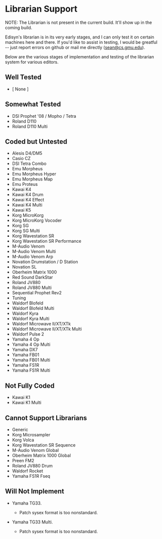 # Librarian Support

NOTE: The Librarian is not present in the current build.  It'll show up in the coming build.

Edisyn's librarian is in its very early stages, and I can only test it on certain machines here and there.  If you'd like to assist in testing, I would be greatful -- just report errors on github or mail me directly (sean@cs.gmu.edu).

Below are the various stages of implementation and testing of the librarian system for various editors.


## Well Tested

* [ None ]

## Somewhat Tested

* DSI Prophet '08 / Mopho / Tetra
* Roland D110
* Roland D110 Multi

## Coded but Untested

* Alesis D4/DM5
* Casio CZ
* DSI Tetra Combo
* Emu Morpheus
* Emu Morpheus Hyper
* Emu Morpheus Map
* Emu Proteus
* Kawai K4
* Kawai K4 Drum
* Kawai K4 Effect
* Kawai K4 Multi
* Kawai K5
* Korg MicroKorg
* Korg MicroKorg Vocoder
* Korg SG
* Korg SG Multi
* Korg Wavestation SR
* Korg Wavestation SR Performance
* M-Audio Venom
* M-Audio Venom Multi
* M-Audio Venom Arp
* Novation Drumstation / D Station
* Novation SL
* Oberheim Matrix 1000
* Red Sound DarkStar
* Roland JV880
* Roland JV880 Multi
* Sequential Prophet Rev2
* Tuning
* Waldorf Blofeld
* Waldorf Blofeld Multi
* Waldorf Kyra
* Waldorf Kyra Multi
* Waldorf Microwave II/XT/XTk
* Waldorf Microwave II/XT/XTk Multi
* Waldorf Pulse 2
* Yamaha 4 Op
* Yamaha 4 Op Multi
* Yamaha DX7
* Yamaha FB01
* Yamaha FB01 Multi
* Yamaha FS1R
* Yamaha FS1R Multi

## Not Fully Coded

* Kawai K1
* Kawai K1 Multi

## Cannot Support Librarians 

* Generic
* Korg Microsampler
* Korg Volca
* Korg Wavestation SR Sequence
* M-Audio Venom Global
* Oberheim Matrix 1000 Global
* Preen FM2
* Roland JV880 Drum
* Waldorf Rocket
* Yamaha FS1R Fseq

## Will Not Implement

* Yamaha TG33.
  * Patch sysex format is too nonstandard.

* Yamaha TG33 Multi.
  * Patch sysex format is too nonstandard.

